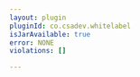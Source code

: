 ```yaml
---
layout: plugin
pluginId: co.csadev.whitelabel
isJarAvailable: true
error: NONE
violations: []

---
```

